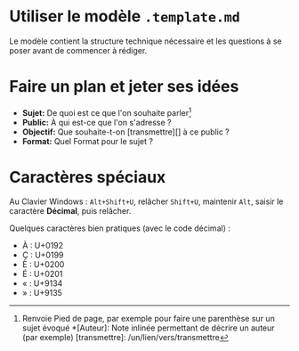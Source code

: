 # Utiliser le modèle `.template.md` 

Le modèle contient la structure technique nécessaire et les questions à se poser avant de commencer à rédiger.

# Faire un plan et jeter ses idées

- **Sujet:** De quoi est ce que l'on souhaite parler[^1]
- **Public:** À qui est-ce que l'on s'adresse ?
- **Objectif:** Que souhaite-t-on [transmettre][] à ce public ?
- **Format:** Quel Format pour le sujet ?

# Caractères spéciaux 

Au Clavier Windows : `Alt+Shift+U`, relâcher `Shift+U`, maintenir `Alt`, saisir le caractère **Décimal**, puis relâcher. 

Quelques caractères bien pratiques (avec le code décimal) :

- À : U+0192
- Ç : U+0199
- È : U+0200
- É : U+0201
- « : U+9134
- » : U+9135

[^1]: Renvoie Pied de page, par exemple pour faire une parenthèse sur un sujet évoqué
*[Auteur]: Note inlinée permettant de décrire un auteur (par exemple)
[transmettre]: /un/lien/vers/transmettre